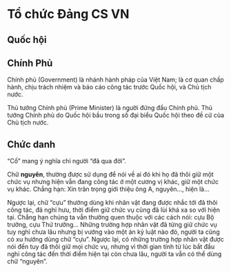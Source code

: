 # Tổ chức Đảng CS VN

## Quốc hội

## Chính Phủ

Chính phủ (Government) là nhánh hành pháp của Việt Nam; là cơ quan chấp hành, chịu trách nhiệm và báo cáo công tác trước Quốc hội, và Chủ tịch nước.

Thủ tướng Chính phủ (Prime Minister) là người đứng đầu Chính phủ. Thủ tướng Chính phủ do Quốc hội bầu trong số đại biểu Quốc hội theo đề cử của Chủ tịch nước.

## Chức danh

“Cố” mang ý nghĩa chỉ người “đã qua đời”.

Chữ **nguyên**, thường được sử dụng để nói về ai đó khi họ đã thôi giữ một chức vụ nhưng hiện vẫn đang công tác ở một cương vị khác, giữ một chức vụ khác. Chẳng hạn: Xin trân trọng giới thiệu ông A, nguyên..., hiện là...

Ngược lại, chữ “cựu” thường dùng khi nhân vật đang được nhắc tới đã thôi công tác, đã nghỉ hưu, thời điểm giữ chức vụ cũng đã lùi khá xa so với hiện tại. Chẳng hạn chúng ta vẫn thường quen thuộc với các cách nói: cựu Bộ trưởng, cựu Thứ trưởng… Những trường hợp nhân vật đã từng giữ chức vụ tuy nghỉ chưa lâu nhưng bị vướng vào một án kỷ luật nào đó, người ta cũng có xu hướng dùng chữ “cựu”. Ngược lại, có những trường hợp nhân vật được nói đến tuy đã thôi giữ mọi chức vụ, nhưng vì thời gian tính từ lúc bắt đầu nghỉ công tác đến thời điểm hiện tại còn chưa lâu, người ta vẫn có thể dùng chữ “nguyên”.
